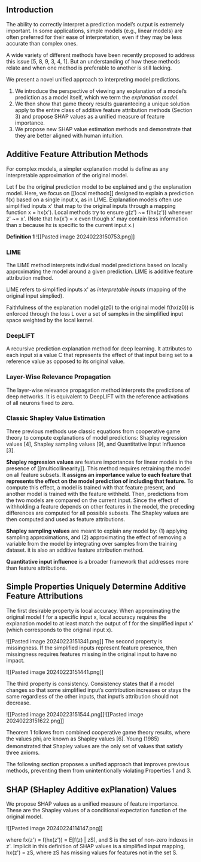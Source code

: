 

## Introduction

The ability to correctly interpret a prediction model’s output is extremely important. In some applications, simple models (e.g., linear models) are often preferred for their ease of interpretation, even if they may be less accurate than complex ones.

A wide variety of different methods have been recently proposed to address this issue [5, 8, 9, 3, 4, 1]. But an understanding of how these methods relate and when one method is preferable to another is still lacking.

We present a novel unified approach to interpreting model predictions.

1. We introduce the perspective of viewing any explanation of a model’s prediction as a model itself, which we term the *explanation model*.
2. We then show that game theory results guaranteeing a unique solution apply to the entire class of additive feature attribution methods (Section 3) and propose SHAP values as a unified measure of feature importance.
3. We propose new SHAP value estimation methods and demonstrate that they are better aligned with human intuition.

## Additive Feature Attribution Methods

For complex models, a simpler explanation model is define as any interpretable approximation of the original model.

Let f be the original prediction model to be explained and g the explanation model. Here, we focus on [[local methods]] designed to explain a prediction f(x) based on a single input x, as in LIME. Explanation models often use simplified inputs x' that map to the original inputs through a mapping function x = hx(x'). Local methods try to ensure g(z') ~= f(hx(z')) whenever z' ~= x'.
(Note that hx(x') = x even though x' may contain less information than x because hx is specific to the current input x.)

**Definition 1**
![[Pasted image 20240223150753.png]]
### LIME

The LIME method interprets individual model predictions based on locally approximating the model around a given prediction. LIME is additive feature attribution method.

LIME refers to simplified inputs x' as *interpretable inputs* (mapping of the original input simplied).

Faithfulness of the explanation model g(z0) to the original model f(hx(z0)) is enforced through the loss L over a set of samples in the simplified input space weighted by the local kernel.

### DeepLIFT
A recursive prediction explanation method for deep learning. It attributes to each input xi a value C that represents the effect of that input being set to a reference value as opposed to its original value.

### Layer-Wise Relevance Propagation
The layer-wise relevance propagation method interprets the predictions of deep networks. It is equivalent to DeepLIFT with the reference activations of all neurons fixed to zero.

### Classic Shapley Value Estimation
Three previous methods use classic equations from cooperative game theory to compute explanations of model predictions: Shapley regression values [4], Shapley sampling values [9], and Quantitative Input Influence [3].

**Shapley regression values** are feature importances for linear models in the presence of [[multicollinearity]]. This method requires retraining the model on all feature subsets. **It assigns an importance value to each feature that represents the effect on the model prediction of including that feature.** To compute this effect, a model is trained with that feature present, and another model is trained with the feature withheld. Then, predictions from the two models are compared on the current input. Since the effect of withholding a feature depends on other features in the model, the preceding differences are computed for all possible subsets. The Shapley values are then computed and used as feature attributions.


**Shapley sampling values** are meant to explain any model by: (1) applying sampling approximations, and (2) approximating the effect of removing a variable from the model by integrating
over samples from the training dataset. it is also an additive feature attribution method.

**Quantitative input influence** is a broader framework that addresses more than feature attributions.


## Simple Properties Uniquely Determine Additive Feature Attributions

The first desirable property is local accuracy. When approximating the original model f for a specific input x, local accuracy requires the explanation model to at least match the output of f for the simplified input x' (which corresponds to the original input x).

![[Pasted image 20240223151341.png]]
The second property is missingness. If the simplified inputs represent feature presence, then missingness requires features missing in the original input to have no impact.

![[Pasted image 20240223151441.png]]

The third property is consistency. Consistency states that if a model changes so that some simplified input’s contribution increases or stays the same regardless of the other inputs, that input’s attribution should not decrease.

![[Pasted image 20240223151544.png]]![[Pasted image 20240223151622.png]]

Theorem 1 follows from combined cooperative game theory results, where the values phi<sub>i</sub> are known as Shapley values [6]. Young (1985) demonstrated that Shapley values are the only set of values that satisfy three axioms.

The following section proposes a unified approach that improves previous methods, preventing them from unintentionally violating Properties 1 and 3.

## SHAP (SHapley Additive exPlanation) Values

We propose SHAP values as a unified measure of feature importance. These are the Shapley values of a conditional expectation function of the original model.

![[Pasted image 20240224114147.png]]

where fx(z') = f(hx(z')) = E[f(z) | zS], and S is the set of non-zero indexes in z'.
Implicit in this definition of SHAP values is a simplified input mapping, hx(z') = zS, where zS has missing values for features not in the set S.


